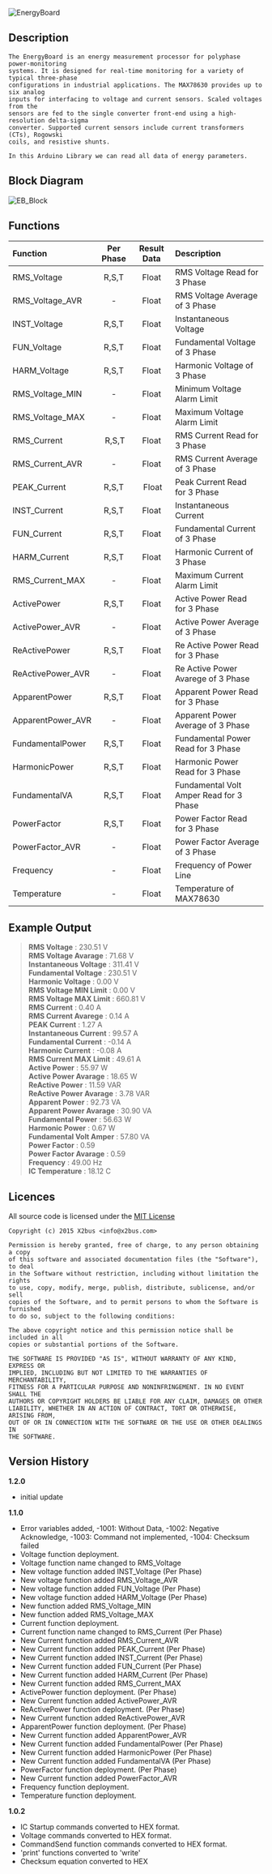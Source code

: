 ![EnergyBoard](https://github.com/x2bus/EnergyBoard/blob/master/extras/Energy_Board_Logo.png?raw=true)

## Description
	The EnergyBoard is an energy measurement processor for polyphase power-monitoring 
	systems. It is designed for real-time monitoring for a variety of typical three-phase 
	configurations in industrial applications. The MAX78630 provides up to six analog 
	inputs for interfacing to voltage and current sensors. Scaled voltages from the 
	sensors are fed to the single converter front-end using a high-resolution delta-sigma 
	converter. Supported current sensors include current transformers (CTs), Rogowski 
	coils, and resistive shunts.  
	
	In this Arduino Library we can read all data of energy parameters.

## Block Diagram
![EB_Block](https://github.com/x2bus/EnergyBoard/blob/master/extras/EnergyBoard_Blok.jpg?raw=true)

## Functions
|Function|Per Phase|Result Data|Description|
|:--------|:---------:|:-----------:|:-----------|
| RMS_Voltage | R,S,T | Float | RMS Voltage Read for 3 Phase |
| RMS_Voltage_AVR | - | Float | RMS Voltage Average of 3 Phase |
| INST_Voltage | R,S,T | Float | Instantaneous Voltage |
| FUN_Voltage | R,S,T | Float | Fundamental Voltage of 3 Phase |
| HARM_Voltage | R,S,T | Float | Harmonic Voltage of 3 Phase |
| RMS_Voltage_MIN | - | Float | Minimum Voltage Alarm Limit |
| RMS_Voltage_MAX | - | Float | Maximum Voltage Alarm Limit |
| RMS_Current | R,S,T | Float | RMS Current Read for 3 Phase |
| RMS_Current_AVR | - | Float | RMS Current Average of 3 Phase |
| PEAK_Current | R,S,T | Float | Peak Current Read for 3 Phase |
| INST_Current | R,S,T | Float | Instantaneous Current |
| FUN_Current | R,S,T | Float | Fundamental Current of 3 Phase |
| HARM_Current | R,S,T | Float | Harmonic Current of 3 Phase |
| RMS_Current_MAX | - | Float | Maximum Current Alarm Limit |
| ActivePower | R,S,T | Float | Active Power Read for 3 Phase |
| ActivePower_AVR | - | Float | Active Power Average of 3 Phase |
| ReActivePower | R,S,T | Float | Re Active Power Read for 3 Phase |
| ReActivePower_AVR | - | Float | Re Active Power Avarege of 3 Phase |
| ApparentPower | R,S,T | Float | Apparent Power Read for 3 Phase |
| ApparentPower_AVR | - | Float | Apparent Power Average of 3 Phase |
| FundamentalPower | R,S,T | Float | Fundamental Power Read for 3 Phase |
| HarmonicPower | R,S,T | Float | Harmonic Power Read for 3 Phase |
| FundamentalVA | R,S,T | Float | Fundamental Volt Amper Read for 3 Phase |
| PowerFactor | R,S,T | Float | Power Factor Read for 3 Phase |
| PowerFactor_AVR | - | Float | Power Factor Average of 3 Phase |
| Frequency | - | Float | Frequency of Power Line |
| Temperature | - | Float | Temperature of MAX78630 |


## Example Output

> **RMS Voltage** : 230.51 V  
> **RMS Voltage Avarage** : 71.68 V  
> **Instantaneous Voltage** : 311.41 V  
> **Fundamental Voltage** : 230.51 V  
> **Harmonic Voltage** : 0.00 V  
> **RMS Voltage MIN Limit** : 0.00 V  
> **RMS Voltage MAX Limit** : 660.81 V  
> **RMS Current** : 0.40 A  
> **RMS Current Avarege** : 0.14 A  
> **PEAK Current** : 1.27 A  
> **Instantaneous Current** : 99.57 A  
> **Fundamental Current** : -0.14 A  
> **Harmonic Current** : -0.08 A  
> **RMS Current MAX Limit** : 49.61 A  
> **Active Power** : 55.97 W  
> **Active Power Avarage** : 18.65 W  
> **ReActive Power** : 11.59 VAR  
> **ReActive Power Avarage** : 3.78 VAR  
> **Apparent Power** : 92.73 VA  
> **Apparent Power Avarage** : 30.90 VA  
> **Fundamental Power** : 56.63 W  
> **Harmonic Power** : 0.67 W  
> **Fundamental Volt Amper** : 57.80 VA  
> **Power Factor** : 0.59   
> **Power Factor Avarage** : 0.59   
> **Frequency** : 49.00 Hz  
> **IC Temperature** : 18.12 C  

## Licences

All source code is licensed under the [MIT License](http://opensource.org/licenses/MIT)

	Copyright (c) 2015 X2bus <info@x2bus.com>
	 
	Permission is hereby granted, free of charge, to any person obtaining a copy
	of this software and associated documentation files (the "Software"), to deal
	in the Software without restriction, including without limitation the rights
	to use, copy, modify, merge, publish, distribute, sublicense, and/or sell
	copies of the Software, and to permit persons to whom the Software is furnished
	to do so, subject to the following conditions:
	 
	The above copyright notice and this permission notice shall be included in all
	copies or substantial portions of the Software.
	 
	THE SOFTWARE IS PROVIDED "AS IS", WITHOUT WARRANTY OF ANY KIND, EXPRESS OR
	IMPLIED, INCLUDING BUT NOT LIMITED TO THE WARRANTIES OF MERCHANTABILITY,
	FITNESS FOR A PARTICULAR PURPOSE AND NONINFRINGEMENT. IN NO EVENT SHALL THE
	AUTHORS OR COPYRIGHT HOLDERS BE LIABLE FOR ANY CLAIM, DAMAGES OR OTHER
	LIABILITY, WHETHER IN AN ACTION OF CONTRACT, TORT OR OTHERWISE, ARISING FROM,
	OUT OF OR IN CONNECTION WITH THE SOFTWARE OR THE USE OR OTHER DEALINGS IN
	THE SOFTWARE.

## Version History
**1.2.0**
* initial update

**1.1.0**
* Error variables added, -1001: Without Data, -1002: Negative Acknowledge, -1003: Command not implemented, -1004: Checksum failed
* Voltage function deployment.
* Voltage function name changed to RMS_Voltage
* New voltage function added INST_Voltage (Per Phase)
* New voltage function added RMS_Voltage_AVR
* New voltage function added FUN_Voltage (Per Phase)
* New voltage function added HARM_Voltage (Per Phase)
* New function added RMS_Voltage_MIN
* New function added RMS_Voltage_MAX
* Current function deployment.
* Current function name changed to RMS_Current (Per Phase)
* New Current function added RMS_Current_AVR
* New Current function added PEAK_Current (Per Phase)
* New Current function added INST_Current (Per Phase)
* New Current function added FUN_Current (Per Phase)
* New Current function added HARM_Current (Per Phase)
* New Current function added RMS_Current_MAX
* ActivePower function deployment. (Per Phase)
* New Current function added ActivePower_AVR
* ReActivePower function deployment. (Per Phase)
* New Current function added ReActivePower_AVR
* ApparentPower function deployment. (Per Phase)
* New Current function added ApparentPower_AVR
* New Current function added FundamentalPower (Per Phase)
* New Current function added HarmonicPower (Per Phase)
* New Current function added FundamentalVA (Per Phase)
* PowerFactor function deployment. (Per Phase)
* New Current function added PowerFactor_AVR
* Frequency function deployment.
* Temperature function deployment.

**1.0.2**  
* IC Startup commands converted to HEX format.
* Voltage commands converted to HEX format.
* CommandSend function commands converted to HEX format.
* 'print' functions converted to 'write'
* Checksum equation converted to HEX
